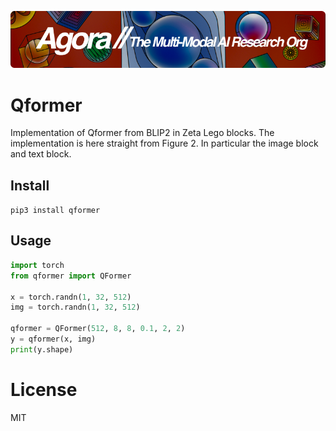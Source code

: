 [![Multi-Modality](agorabanner.png)](https://discord.gg/qUtxnK2NMf)


# Qformer
Implementation of Qformer from BLIP2 in Zeta Lego blocks. The implementation is here straight from Figure 2. In particular the image block and text block.

## Install
`pip3 install qformer`


## Usage
```python
import torch
from qformer import QFormer

x = torch.randn(1, 32, 512)
img = torch.randn(1, 32, 512)

qformer = QFormer(512, 8, 8, 0.1, 2, 2)
y = qformer(x, img)
print(y.shape)
```


# License
MIT



